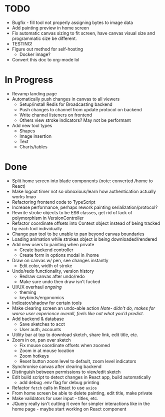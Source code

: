 # TODO
- Bugfix - fill tool not properly assigning bytes to image data
- Add painting preview in home screen
- Fix automatic canvas sizing to fit screen, have canvas visual size
  and programmatic size be different.
- TESTING!
- Figure out method for self-hosting
    - Docker image?
- Convert this doc to org-mode lol

# In Progress
- Revamp landing page
- Automatically push changes in canvas to all viewers
    - Setup/install Redis for Broadcasting backend
    - Push changes to channel from update protocol on backend
    - Write channel listeners on frontend
    - Others view stroke indicators? May not be performant
- Add new tool types
    - Shapes
    - Image insertion
    - Text
    - Charts/tables
    
# Done
- Split home screen into blade components (note: converted /home to React)
- Make logout timer not so obnoxious/learn how authentication actually works lmao
- Refactoring frontend code to TypeScript
- Increase performance, perhaps rework painting serialization/protocol?
- Rewrite stroke objects to be ES6 classes, get rid of lack of polymorphism in
  VersionController
- Refactor coordinate offsets into Context object instead of being tracked by 
  each tool individually
- Change pan tool to be unable to pan beyond canvas boundaries
- Loading animation while strokes object is being downloaded/rendered
- Add new users to painting when private
    - Create backend controller
    - Create form in options modal in /home
- Draw on canvas w/ pen, see changes instantly
    - Edit color, width of stroke
- Undo/redo functionality, version history
    - Redraw canvas after undo/redo
    - Make sure undo then draw isn't fucked
- UI/UX overhaul *ongoing*
    - theming
    - keybinds/ergonomics
- Indicator/shadow for certain tools
- Make clearing screen an undo-able action *Note- didn't do, makes for worse
  user experience overall, feels like not what you'd predict.*
- Add backend & database
    - Save sketches to acct
    - User auth, accounts
- Utility bar at top to download sketch, share link, edit title, etc.
- Zoom in on, pan over sketch
    - Fix mouse coordinate offsets when zoomed
    - Zoom in at mouse location
    - Zoom hotkeys
    - Reset button zoom level to default, zoom level indicators
- Synchronise canvas after clearing backend
- Distinguish between permissions to view/edit sketch
- Edit build script to detect changes in React app, build automatically
    - add debug .env flag for debug printing
- Refactor `fetch` calls in React to use `axios`
- From home screen be able to delete painting, edit title, make private
- Make validators for user input - titles, etc.
- JQuery really isn't cutting it even for simpler interactions like in
  the home page - maybe start working on React component
